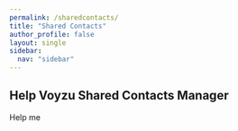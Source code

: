 ```yaml
---
permalink: /sharedcontacts/
title: "Shared Contacts"
author_profile: false
layout: single
sidebar:
  nav: "sidebar"
---
```


## Help Voyzu Shared Contacts Manager

Help me

